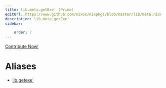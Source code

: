 ```yaml
---
title: lib.meta.getExe' (Prime)
editUrl: https://www.github.com/nixos/nixpkgs/blob/master/lib/meta.nix#L211C13
description: lib.meta.getExe'
sidebar:

    order: 7
---
```


<a href="https://www.github.com/nixos/nixpkgs/blob/master/lib/meta.nix#L211C13">Contribute Now!</a>


# Aliases

- [lib.getexe'](/nix-doc-comments/reference/lib/lib-getexe' (prime))


